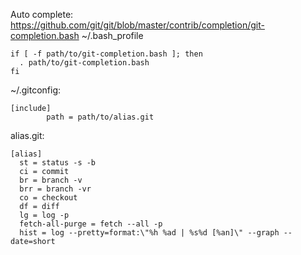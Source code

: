Auto complete: https://github.com/git/git/blob/master/contrib/completion/git-completion.bash
~/.bash_profile

```
if [ -f path/to/git-completion.bash ]; then
  . path/to/git-completion.bash
fi
```

~/.gitconfig:

```
[include]
        path = path/to/alias.git
```

alias.git:

```
[alias]
  st = status -s -b
  ci = commit
  br = branch -v
  brr = branch -vr
  co = checkout
  df = diff
  lg = log -p
  fetch-all-purge = fetch --all -p
  hist = log --pretty=format:\"%h %ad | %s%d [%an]\" --graph --date=short
```
